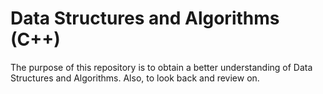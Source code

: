 # Data Structures and Algorithms (C++)

The purpose of this repository is to obtain a better understanding of Data Structures and Algorithms. Also, to look back and review on.
